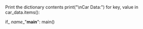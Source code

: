 Print the dictionary contents
print("\nCar Data:")
for key, value in car_data.items():


if_ _name__"__main__":
main()
